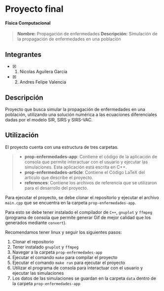 # Proyecto final
#### Física Computacional

> **Nombre:** Propagación de enfermedades
> **Descripción:** Simulación de la propagación de enfermedades en una población

## Integrantes
- [x] 1. Nicolas Aguilera Garcia
- [x] 2. Andres Felipe Valencia

## Descripción
Proyecto que busca simular la propagación de enfermedades en una población, utilizando una solución numérica a las ecuaciones diferenciales dadas por el modelo SIR, SIRS y SIRS-VAC.

## Utilización
El proyecto cuenta con una estructura de tres carpetas. 

> - **prop-enfermedades-app**: Contiene el código de la aplicación de consola que permite interactuar con el usuario y ejecutar las simulaciones. Esta aplicación está escrita en C++.
> - **prop-enfermedades-article**: Contiene el Código LaTeX del artículo que describe el proyecto.
> - **references**: Contiene los archivos de referencia que se utilizaron para el desarrollo del proyecto.

Para ejecutar el proyecto, se debe clonar el repositorio y ejecutar el archivo `main.cpp` que se encuentra en la carpeta `prop-enfermedades-app`.

Para esto se debe tener instalado el compilador de `C++`, `gnuplot` y `ffmpeg` (programa de consola que permite generar Gif de mejor calidad que los generados mediante `convert`).

Recomendamos tener linux y seguir los siguientes pasos:

1. Clonar el repositorio
2. Tener instalado `gnuplot` y `ffmpeg`
3. Navegar a la carpeta `prop-enfermedades-app`
4. Ejecutar el comando `make` para compilar el proyecto
5. Ejecutar el comando `make run` para ejecutar el proyecto
6. Utilizar el programa de consola para interactuar con el usuario y ejecutar las simulaciones
7. Los datos de las simulaciones se guardan en la carpeta `data` dentro de la carpeta `prop-enfermedades-app`

